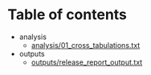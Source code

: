 # Table of contents

* analysis
  * [analysis/01_cross_tabulations.txt](analysis/01_cross_tabulations.txt)
* outputs
  * [outputs/release_report_output.txt](outputs/release_report_output.txt)